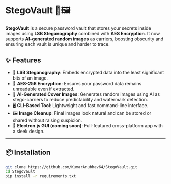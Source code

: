 # StegoVault 🔐🖼️

**StegoVault** is a secure password vault that stores your secrets inside images using **LSB Steganography** combined with **AES Encryption**. It now supports **AI-generated random images** as carriers, boosting obscurity and ensuring each vault is unique and harder to trace.

## ✨ Features

- 🧠 **LSB Steganography**: Embeds encrypted data into the least significant bits of an image.
- 🔐 **AES-256 Encryption**: Ensures your password data remains unreadable even if extracted.
- 🤖 **AI-Generated Cover Images**: Generates random images using AI as stego-carriers to reduce predictability and watermark detection.
- 🖥️ **CLI-Based Tool**: Lightweight and fast command-line interface.
- 🖼️ **Image Cleanup**: Final images look natural and can be stored or shared without raising suspicion.
- 🚀 **Electron.js GUI (coming soon)**: Full-featured cross-platform app with a sleek design.

---

## 📦 Installation

```bash
git clone https://github.com/KumarAnubhav64/StegoVault.git
cd StegoVault
pip install -r requirements.txt
